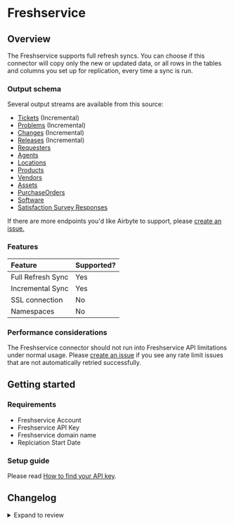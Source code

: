 # Freshservice

## Overview

The Freshservice supports full refresh syncs. You can choose if this connector will copy only the new or updated data, or all rows in the tables and columns you set up for replication, every time a sync is run.

### Output schema

Several output streams are available from this source:

- [Tickets](https://api.freshservice.com/v2/#view_all_ticket) (Incremental)
- [Problems](https://api.freshservice.com/v2/#problems) (Incremental)
- [Changes](https://api.freshservice.com/v2/#changes) (Incremental)
- [Releases](https://api.freshservice.com/v2/#releases) (Incremental)
- [Requesters](https://api.freshservice.com/v2/#requesters)
- [Agents](https://api.freshservice.com/v2/#agents)
- [Locations](https://api.freshservice.com/v2/#locations)
- [Products](https://api.freshservice.com/v2/#products)
- [Vendors](https://api.freshservice.com/v2/#vendors)
- [Assets](https://api.freshservice.com/v2/#assets)
- [PurchaseOrders](https://api.freshservice.com/v2/#purchase-order)
- [Software](https://api.freshservice.com/v2/#software)
- [Satisfaction Survey Responses](https://api.freshservice.com/#ticket_csat_attributes)

If there are more endpoints you'd like Airbyte to support, please [create an issue.](https://github.com/airbytehq/airbyte/issues/new/choose)

### Features

| Feature           | Supported? |
| :---------------- | :--------- |
| Full Refresh Sync | Yes        |
| Incremental Sync  | Yes        |
| SSL connection    | No         |
| Namespaces        | No         |

### Performance considerations

The Freshservice connector should not run into Freshservice API limitations under normal usage. Please [create an issue](https://github.com/airbytehq/airbyte/issues) if you see any rate limit issues that are not automatically retried successfully.

## Getting started

### Requirements

- Freshservice Account
- Freshservice API Key
- Freshservice domain name
- Replciation Start Date

### Setup guide

Please read [How to find your API key](https://api.freshservice.com/#authentication).

## Changelog

<details>
  <summary>Expand to review</summary>

| Version | Date       | Pull Request                                             | Subject                                                                                |
| :------ | :--------- | :------------------------------------------------------- |:---------------------------------------------------------------------------------------|
| 1.3.6   | 2024-05-15 | [38195](https://github.com/airbytehq/airbyte/pull/38195) | Make connector compatible with builder                                                 |
| 1.3.5   | 2024-04-19 | [37162](https://github.com/airbytehq/airbyte/pull/37162) | Updating to 0.80.0 CDK                                                                 |
| 1.3.4   | 2024-04-18 | [37162](https://github.com/airbytehq/airbyte/pull/37162) | Manage dependencies with Poetry.                                                       |
| 1.3.3   | 2024-04-15 | [37162](https://github.com/airbytehq/airbyte/pull/37162) | Base image migration: remove Dockerfile and use the python-connector-base image        |
| 1.3.2   | 2024-04-12 | [37162](https://github.com/airbytehq/airbyte/pull/37162) | schema descriptions                                                                    |
| 1.3.1   | 2024-01-29 | [34633](https://github.com/airbytehq/airbyte/pull/34633) | Add backoff policy for `Requested Items` stream                                        |
| 1.3.0   | 2024-01-15 | [29126](https://github.com/airbytehq/airbyte/pull/29126) | Add `Requested Items` stream                                                           |
| 1.2.0   | 2023-08-06 | [29126](https://github.com/airbytehq/airbyte/pull/29126) | Migrated to Low-Code CDK                                                               |
| 1.1.0   | 2023-05-09 | [25929](https://github.com/airbytehq/airbyte/pull/25929) | Add stream for customer satisfaction survey responses endpoint                         |
| 1.0.0   | 2023-05-02 | [25743](https://github.com/airbytehq/airbyte/pull/25743) | Correct data types in tickets, agents and requesters schemas to match Freshservice API |
| 0.1.1   | 2021-12-28 | [9143](https://github.com/airbytehq/airbyte/pull/9143)   | Update titles and descriptions                                                         |
| 0.1.0   | 2021-10-29 | [6967](https://github.com/airbytehq/airbyte/pull/6967)   | 🎉 New Source: Freshservice                                                            |

</details>